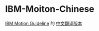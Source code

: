 # IBM-Moiton-Chinese

[IBM Motion Guideline](http://www.ibm.com/design/language/framework/animation/introduction) 的 [中文翻译版本](http://www.martinrgb.com/IBM-Motion-Chinese) 

